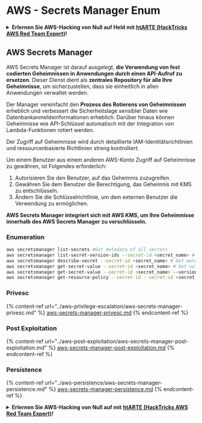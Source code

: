 # AWS - Secrets Manager Enum

<details>

<summary><strong>Erlernen Sie AWS-Hacking von Null auf Held mit</strong> <a href="https://training.hacktricks.xyz/courses/arte"><strong>htARTE (HackTricks AWS Red Team Expert)</strong></a><strong>!</strong></summary>

Andere Möglichkeiten, HackTricks zu unterstützen:

* Wenn Sie Ihr **Unternehmen in HackTricks beworben sehen möchten** oder **HackTricks im PDF-Format herunterladen möchten**, überprüfen Sie die [**ABONNEMENTPLÄNE**](https://github.com/sponsors/carlospolop)!
* Holen Sie sich das [**offizielle PEASS & HackTricks-Merch**](https://peass.creator-spring.com)
* Entdecken Sie [**The PEASS Family**](https://opensea.io/collection/the-peass-family), unsere Sammlung exklusiver [**NFTs**](https://opensea.io/collection/the-peass-family)
* **Treten Sie der** 💬 [**Discord-Gruppe**](https://discord.gg/hRep4RUj7f) oder der [**Telegram-Gruppe**](https://t.me/peass) bei oder **folgen** Sie uns auf **Twitter** 🐦 [**@hacktricks\_live**](https://twitter.com/hacktricks\_live)**.**
* **Teilen Sie Ihre Hacking-Tricks, indem Sie PRs an die** [**HackTricks**](https://github.com/carlospolop/hacktricks) und [**HackTricks Cloud**](https://github.com/carlospolop/hacktricks-cloud) github Repositories einreichen.

</details>

## AWS Secrets Manager

AWS Secrets Manager ist darauf ausgelegt, **die Verwendung von fest codierten Geheimnissen in Anwendungen durch einen API-Aufruf zu ersetzen**. Dieser Dienst dient als **zentrales Repository für alle Ihre Geheimnisse**, um sicherzustellen, dass sie einheitlich in allen Anwendungen verwaltet werden.

Der Manager vereinfacht den **Prozess des Rotierens von Geheimnissen** erheblich und verbessert die Sicherheitslage sensibler Daten wie Datenbankanmeldeinformationen erheblich. Darüber hinaus können Geheimnisse wie API-Schlüssel automatisch mit der Integration von Lambda-Funktionen rotiert werden.

Der Zugriff auf Geheimnisse wird durch detaillierte IAM-Identitätsrichtlinien und ressourcenbasierte Richtlinien streng kontrolliert.

Um einem Benutzer aus einem anderen AWS-Konto Zugriff auf Geheimnisse zu gewähren, ist Folgendes erforderlich:

1. Autorisieren Sie den Benutzer, auf das Geheimnis zuzugreifen.
2. Gewähren Sie dem Benutzer die Berechtigung, das Geheimnis mit KMS zu entschlüsseln.
3. Ändern Sie die Schlüsselrichtlinie, um dem externen Benutzer die Verwendung zu ermöglichen.

**AWS Secrets Manager integriert sich mit AWS KMS, um Ihre Geheimnisse innerhalb des AWS Secrets Manager zu verschlüsseln.**

### **Enumeration**

```bash
aws secretsmanager list-secrets #Get metadata of all secrets
aws secretsmanager list-secret-version-ids --secret-id <secret_name> # Get versions
aws secretsmanager describe-secret --secret-id <secret_name> # Get metadata
aws secretsmanager get-secret-value --secret-id <secret_name> # Get value
aws secretsmanager get-secret-value --secret-id <secret_name> --version-id <version-id> # Get value of a different version
aws secretsmanager get-resource-policy --secret-id --secret-id <secret_name>
```

### Privesc

{% content-ref url="../aws-privilege-escalation/aws-secrets-manager-privesc.md" %}
[aws-secrets-manager-privesc.md](../aws-privilege-escalation/aws-secrets-manager-privesc.md)
{% endcontent-ref %}

### Post Exploitation

{% content-ref url="../aws-post-exploitation/aws-secrets-manager-post-exploitation.md" %}
[aws-secrets-manager-post-exploitation.md](../aws-post-exploitation/aws-secrets-manager-post-exploitation.md)
{% endcontent-ref %}

### Persistence

{% content-ref url="../aws-persistence/aws-secrets-manager-persistence.md" %}
[aws-secrets-manager-persistence.md](../aws-persistence/aws-secrets-manager-persistence.md)
{% endcontent-ref %}

<details>

<summary><strong>Erlernen Sie AWS-Hacking von Null auf mit</strong> <a href="https://training.hacktricks.xyz/courses/arte"><strong>htARTE (HackTricks AWS Red Team Expert)</strong></a><strong>!</strong></summary>

Andere Möglichkeiten, HackTricks zu unterstützen:

* Wenn Sie Ihr **Unternehmen in HackTricks beworben sehen möchten** oder **HackTricks im PDF-Format herunterladen möchten**, überprüfen Sie die [**ABONNEMENTPLÄNE**](https://github.com/sponsors/carlospolop)!
* Holen Sie sich das [**offizielle PEASS & HackTricks-Merch**](https://peass.creator-spring.com)
* Entdecken Sie [**The PEASS Family**](https://opensea.io/collection/the-peass-family), unsere Sammlung exklusiver [**NFTs**](https://opensea.io/collection/the-peass-family)
* **Treten Sie der** 💬 [**Discord-Gruppe**](https://discord.gg/hRep4RUj7f) oder der [**Telegram-Gruppe**](https://t.me/peass) bei oder **folgen** Sie uns auf **Twitter** 🐦 [**@hacktricks\_live**](https://twitter.com/hacktricks\_live)**.**
* **Teilen Sie Ihre Hacking-Tricks, indem Sie PRs an die** [**HackTricks**](https://github.com/carlospolop/hacktricks) und [**HackTricks Cloud**](https://github.com/carlospolop/hacktricks-cloud) GitHub-Repositories einreichen.

</details>
